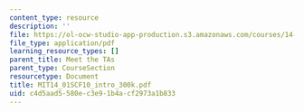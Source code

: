 ```yaml
---
content_type: resource
description: ''
file: https://ol-ocw-studio-app-production.s3.amazonaws.com/courses/14-01sc-principles-of-microeconomics-fall-2011/c4d5aad5580ec3e91b4acf2973a1b833_MIT14_01SCF10_intro_300k.pdf
file_type: application/pdf
learning_resource_types: []
parent_title: Meet the TAs
parent_type: CourseSection
resourcetype: Document
title: MIT14_01SCF10_intro_300k.pdf
uid: c4d5aad5-580e-c3e9-1b4a-cf2973a1b833
---
```

